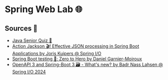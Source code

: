 # Spring Web Lab 🌐

## Sources 🔗

* [Java Senior Quiz 🧩](https://youtube.com/playlist?list=PLO5muTI694A5yRrEDNY1czqEUVbYHG_AH&si=KteWFowVcOSTQ8F-)
* [Action Jackson 🎬! Effective JSON processing in Spring Boot Applications by Joris Kuipers @ Spring I/O](https://youtu.be/BhiF6e24l5k?si=IxS0X6FtgfWzdP-c)
* [Spring Boot testing 🧪: Zero to Hero by Daniel Garnier-Moiroux](https://youtu.be/u5foQULTxHM?si=WPZKUZY-DMqcHGdG)
* [OpenAPI 3 and Spring-Boot 3 🗃️ - What's new? by Badr Nass Lahsen @ Spring I/O 2024](https://youtu.be/ondlnm5ZoFM?si=OJCYZutF-IC_IlFx)